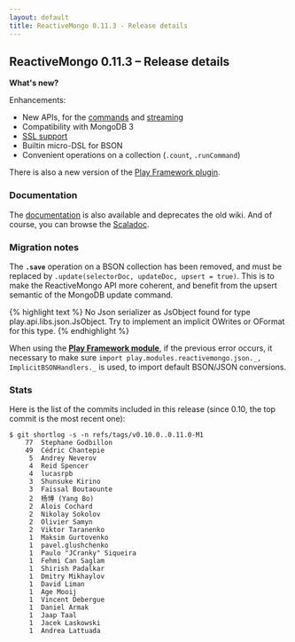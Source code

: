 ```yaml
---
layout: default
title: ReactiveMongo 0.11.3 - Release details
---
```


## ReactiveMongo 0.11.3 – Release details

**What's new?**

Enhancements:

- New APIs, for the [commands](advanced-topics/commands.html) and [streaming](tutorial/consume-streams.html)
- Compatibility with MongoDB 3
- [SSL support](tutorial/connect-database.html)
- Builtin micro-DSL for BSON
- Convenient operations on a collection (`.count`, `.runCommand`)

There is also a new version of the [Play Framework plugin](tutorial/play2.html).

### Documentation

The [documentation](index.html) is also available and deprecates the old wiki. And of course, you can browse the [Scaladoc](../api/index.html).

### Migration notes

The **`.save`** operation on a BSON collection has been removed, and must be replaced by `.update(selectorDoc, updateDoc, upsert = true)`. This is to make the ReactiveMongo API more coherent, and benefit from the upsert semantic of the MongoDB update command.

{% highlight text %}
No Json serializer as JsObject found for type play.api.libs.json.JsObject.
Try to implement an implicit OWrites or OFormat for this type.
{% endhighlight %}

When using the **[Play Framework module](tutorial/play2.html)**, if the previous error occurs, it necessary to make sure `import play.modules.reactivemongo.json._, ImplicitBSONHandlers._` is used, to import default BSON/JSON conversions.

### Stats

Here is the list of the commits included in this release (since 0.10, the top commit is the most recent one):

~~~
$ git shortlog -s -n refs/tags/v0.10.0..0.11.0-M1
    77  Stephane Godbillon
    49  Cédric Chantepie
     5  Andrey Neverov
     4  Reid Spencer
     4  lucasrpb
     3  Shunsuke Kirino
     3  Faissal Boutaounte
     2  杨博 (Yang Bo)
     2  Alois Cochard
     2  Nikolay Sokolov
     2  Olivier Samyn
     2  Viktor Taranenko
     1  Maksim Gurtovenko
     1  pavel.glushchenko
     1  Paulo "JCranky" Siqueira
     1  Fehmi Can Saglam
     1  Shirish Padalkar
     1  Dmitry Mikhaylov
     1  David Liman
     1  Age Mooij
     1  Vincent Debergue
     1  Daniel Armak
     1  Jaap Taal
     1  Jacek Laskowski
     1  Andrea Lattuada
~~~
